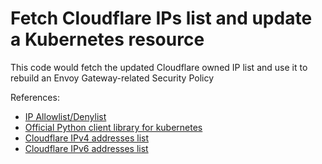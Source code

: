 # Fetch Cloudflare IPs list and update a Kubernetes resource

This code would fetch the updated Cloudflare owned IP list and use it to rebuild an Envoy Gateway-related Security Policy

References:
- [IP Allowlist/Denylist](https://gateway.envoyproxy.io/docs/tasks/security/restrict-ip-access/)
- [Official Python client library for kubernetes](https://github.com/kubernetes-client/python/blob/master/examples/apply_from_dict.py)
- [Cloudflare IPv4 addresses list](https://www.cloudflare.com/ips-v4/#)
- [Cloudflare IPv6 addresses list](https://www.cloudflare.com/ips-v6/#)

